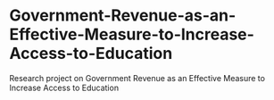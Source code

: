 # Government-Revenue-as-an-Effective-Measure-to-Increase-Access-to-Education
Research project on Government Revenue as an Effective Measure to Increase Access to Education
